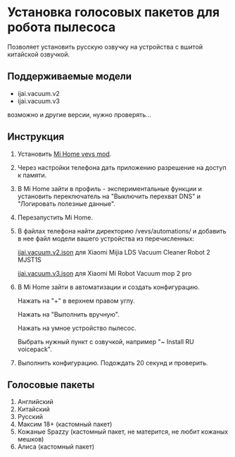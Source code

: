 # Установка голосовых пакетов для робота пылесоса

Позволяет установить русскую озвучку на устройства с вшитой китайской озвучкой.

## Поддерживаемые модели

* ijai.vacuum.v2
* ijai.vacuum.v3

возможно и другие версии, нужно проверять...

## Инструкция

1. Установить [Mi Home vevs mod](https://www.vevs.me/2017/11/mi-home.html).
2. Через настройки телефона дать приложению разрешение на доступ к памяти.
3. В Mi Home зайти в профиль - экспериментальные функции и установить переключатель на "Выключить перехват DNS" и "Логировать полезные данные".
4. Перезапустить Mi Home.
5. В файлах телефона найти директорию /vevs/automations/ и добавить в нее файл модели вашего устройства из перечисленных:
   
   
   [ijai.vacuum.v2.json](https://github.com/Q0/ijai.vacuum/raw/master/ijai.vacuum.v2.json) для Xiaomi Mijia LDS Vacuum Cleaner Robot 2 MJST1S

   [ijai.vacuum.v3.json](https://github.com/Q0/ijai.vacuum/raw/master/ijai.vacuum.v3.json) для Xiaomi Mi Robot Vacuum mop 2 pro
   

6. В Mi Home зайти в автоматизации и создать конфигурацию. 
   
   Нажать на "+" в верхнем правом углу.
   
   Нажать на "Выполнить вручную".

   Нажать на умное устройство пылесос.
   
   Выбрать нужный пункт с озвучкой, например "~ Install RU voicepack".

7. Выполнить конфигурацию. Подождать 20 секунд и проверить.

## Голосовые пакеты

1. Английский
2. Китайский
3. Русский
4. Максим 18+ (кастомный пакет)
5. Кожаные Spazzy (кастомный пакет, не матерится, не любит кожаных мешков)
6. Алиса (кастомный пакет)